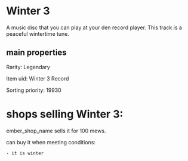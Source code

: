 # Winter 3

A music disc that you can play at your den record player. This track is a peaceful wintertime tune.

## main properties

Rarity: Legendary

Item uid: Winter 3 Record

Sorting priority: 19930

# shops selling Winter 3:

ember_shop_name sells it for 100 mews.

  can buy it when meeting conditions: 

    - it is winter